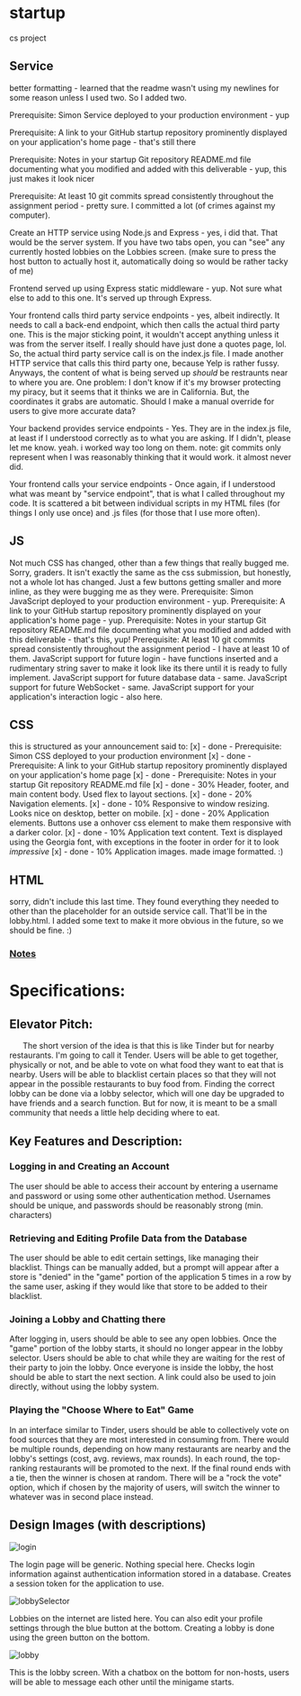 # startup
 cs project
## Service
better formatting -  learned that the readme wasn't using my newlines for some reason unless I used two. So I added two.

Prerequisite: Simon Service deployed to your production environment - yup


Prerequisite: A link to your GitHub startup repository prominently displayed on your application's home page - that's still there


Prerequisite: Notes in your startup Git repository README.md file documenting what you modified and added with this deliverable - yup, this just makes it look nicer


Prerequisite: At least 10 git commits spread consistently throughout the assignment period - pretty sure. I committed a lot (of crimes against my computer).


Create an HTTP service using Node.js and Express - yes, i did that. That would be the server system. If you have two tabs open, you can "see" any currently hosted lobbies on the Lobbies screen. (make sure to press the host button to actually host it, automatically doing so would be rather tacky of me)


Frontend served up using Express static middleware  - yup. Not sure what else to add to this one. It's served up through Express.


Your frontend calls third party service endpoints - yes, albeit indirectly. It needs to call a back-end endpoint, which then calls the actual third party one. This is the major sticking point, it wouldn't accept anything unless it was from the server itself. I really should have just done a quotes page, lol. So, the actual third party service call is on the index.js file. I made another HTTP service that calls this third party one, because Yelp is rather fussy. Anyways, the content of what is being served up *should* be restraunts near to where you are. One problem: I don't know if it's my browser protecting my piracy, but it seems that it thinks we are in California. But, the coordinates it grabs are automatic. Should I make a manual override for users to give more accurate data?


Your backend provides service endpoints - Yes. They are in the index.js file, at least if I understood correctly as to what you are asking. If I didn't, please let me know.
yeah. i worked way too long on them.
note: git commits only represent when I was reasonably thinking that it would work.
it almost never did.


Your frontend calls your service endpoints - Once again, if I understood what was meant by "service endpoint", that is what I called throughout my code. It is scattered a bit between individual scripts in my HTML files (for things I only use once) and .js files (for those that I use more often).


## JS
Not much CSS has changed, other than a few things that really bugged me. Sorry, graders. It isn't exactly the same as the css submission, but honestly, not a whole lot has changed. Just a few buttons getting smaller and more inline, as they were bugging me as they were.
Prerequisite: Simon JavaScript deployed to your production environment  - yup.
Prerequisite: A link to your GitHub startup repository prominently displayed on your application's home page  - yup.
Prerequisite: Notes in your startup Git repository README.md file documenting what you modified and added with this deliverable - that's this, yup!
Prerequisite: At least 10 git commits spread consistently throughout the assignment period - I have at least 10 of them.
JavaScript support for future login - have functions inserted and a rudimentary string saver to make it look like its there until it is ready to fully implement.
JavaScript support for future database data - same.
JavaScript support for future WebSocket - same.
JavaScript support for your application's interaction logic - also here.

## CSS
this is structured as your announcement said to:
[x] - done - Prerequisite: Simon CSS deployed to your production environment
[x] - done - Prerequisite: A link to your GitHub startup repository prominently displayed on your application's home page
[x] - done - Prerequisite: Notes in your startup Git repository README.md file
[x] - done - 30% Header, footer, and main content body. Used flex to layout sections.
[x] - done - 20% Navigation elements. 
[x] - done - 10% Responsive to window resizing. Looks nice on desktop, better on mobile.
[x] - done - 20% Application elements. Buttons use a onhover css element to make them responsive with a darker color.
[x] - done - 10% Application text content. Text is displayed using the Georgia font, with exceptions in the footer in order for it to look *impressive*
[x] - done - 10% Application images. made image formatted. :)





## HTML
sorry, didn't include this last time. They found everything they needed to other than the placeholder for an outside service call. That'll be in the lobby.html. I added some text to make it more obvious in the future, so we should be fine. :)


### [Notes](notes.md)
# Specifications:
## Elevator Pitch: 
&nbsp;&nbsp;&nbsp;&nbsp;&nbsp; The short version of the idea is that this is like Tinder but for nearby restaurants. I'm going to call it Tender. Users will be able to get together, physically or not, and be able to vote on what food they want to eat that is nearby. Users will be able to blacklist certain places so that they will not appear in the possible restaurants to buy food from. Finding the correct lobby can be done via a lobby selector, which will one day be upgraded to have friends and a search function. But for now, it is meant to be a small community that needs a little help deciding where to eat.
## Key Features and Description:
### Logging in and Creating an Account
The user should be able to access their account by entering a username and password or using some other authentication method. Usernames should be unique, and passwords should be reasonably strong (min. characters)
### Retrieving and Editing Profile Data from the Database
The user should be able to edit certain settings, like managing their blacklist. Things can be manually added, but a prompt will appear after a store is "denied" in the "game" portion of the application 5 times in a row by the same user, asking if they would like that store to be added to their blacklist. 
### Joining a Lobby and Chatting there
After logging in, users should be able to see any open lobbies. Once the "game" portion of the lobby starts, it should no longer appear in the lobby selector. Users should be able to chat while they are waiting for the rest of their party to join the lobby. Once everyone is inside the lobby, the host should be able to start the next section. A link could also be used to join directly, without using the lobby system.
### Playing the "Choose Where to Eat" Game
In an interface similar to Tinder, users should be able to collectively vote on food sources that they are most interested in consuming from. There would be multiple rounds, depending on how many restaurants are nearby and the lobby's settings (cost, avg. reviews, max rounds). In each round, the top-ranking restaurants will be promoted to the next. If the final round ends with a tie, then the winner is chosen at random. There will be a "rock the vote" option, which if chosen by the majority of users, will switch the winner to whatever was in second place instead.
## Design Images (with descriptions)
![login](loginpage.png)

The login page will be generic. Nothing special here. Checks login information against authentication information stored in a database. Creates a session token for the application to use.

![lobbySelector](lobbySelectionPage.png)

Lobbies on the internet are listed here. You can also edit your profile settings through the blue button at the bottom. Creating a lobby is done using the green button on the bottom.

![lobby](lobby.png)

This is the lobby screen. With a chatbox on the bottom for non-hosts, users will be able to message each other until the minigame starts.
